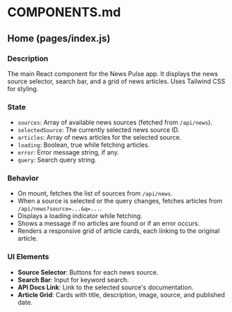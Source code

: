 # COMPONENTS.md

## Home (pages/index.js)

### Description
The main React component for the News Pulse app. It displays the news source selector, search bar, and a grid of news articles. Uses Tailwind CSS for styling.

### State
- `sources`: Array of available news sources (fetched from `/api/news`).
- `selectedSource`: The currently selected news source ID.
- `articles`: Array of news articles for the selected source.
- `loading`: Boolean, true while fetching articles.
- `error`: Error message string, if any.
- `query`: Search query string.

### Behavior
- On mount, fetches the list of sources from `/api/news`.
- When a source is selected or the query changes, fetches articles from `/api/news?source=...&q=...`.
- Displays a loading indicator while fetching.
- Shows a message if no articles are found or if an error occurs.
- Renders a responsive grid of article cards, each linking to the original article.

### UI Elements
- **Source Selector**: Buttons for each news source.
- **Search Bar**: Input for keyword search.
- **API Docs Link**: Link to the selected source's documentation.
- **Article Grid**: Cards with title, description, image, source, and published date. 